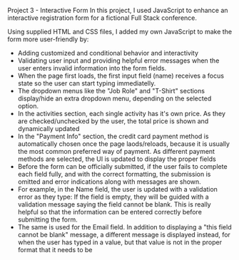 Project 3 - Interactive Form
In this project, I used JavaScript to enhance an interactive registration form for a fictional Full Stack conference.

Using supplied HTML and CSS files, I added my own JavaScript to make the form more user-friendly by:

<ul>
    <li>Adding customized and conditional behavior and interactivity</li>
    <li>Validating user input and providing helpful error messages when the user enters invalid information into the form fields.</li>
    <li>When the page first loads, the first input field (name) receives a focus state so the user can start typing immediatelly.</li>
    <li>The dropdown menus like the "Job Role" and "T-Shirt" sections display/hide an extra dropdown menu, depending on the selected option.</li>
    <li>In the activities section, each single activity has it's own price. As they are checked/unchecked by the user, the total price is shown and dynamically updated
    <li>In the "Payment Info" section, the credit card payment method is automatically chosen once the page laods/reloads, because it is usually the most common preferred way of payment. As different payment methods are selected, the UI is updated to display the proper fields
    <li>Before the form can be officially submitted, if the user fails to complete each field fully, and with the correct formatting, the submission is omitted and error indications along with messages are shown.</li>
    <li>For example, in the Name field, the user is updated with a validation error as they type: If the field is empty, they will be guided with a validation message saying the field cannot be blank. This is really helpful so that the information can be entered correctly before submitting the form.</li>
    <li>The same is used for the Email field. In addition to displaying a "this field cannot be blank" message, a different message is displayed instead, for when the user has typed in a value, but that value is not in the proper format that it needs to be</li>
</ul>
 
